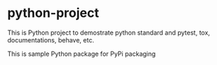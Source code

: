 # python-project
This is Python project to demostrate python standard and pytest, tox, documentations, behave, etc.

This is sample Python package for PyPi packaging
